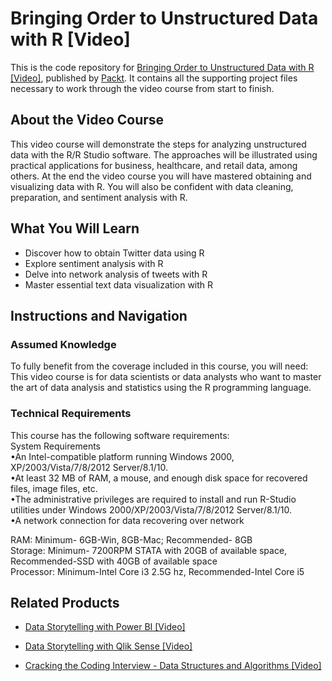 # Bringing Order to Unstructured Data with R [Video]
This is the code repository for [Bringing Order to Unstructured Data with R [Video]](https://www.packtpub.com/big-data-and-business-intelligence/bringing-order-unstructured-data-r-video?utm_source=github&utm_medium=repository&utm_campaign=9781788296632), published by [Packt](https://www.packtpub.com/?utm_source=github). It contains all the supporting project files necessary to work through the video course from start to finish.
## About the Video Course
This video course will demonstrate the steps for analyzing unstructured data with the R/R Studio software. The approaches will be illustrated using practical applications for business, healthcare, and retail data, among others. At the end the video course you will have mastered obtaining and visualizing data with R. You will also be confident with data cleaning, preparation, and sentiment analysis with R.

<H2>What You Will Learn</H2>
<DIV class=book-info-will-learn-text>
<UL>
<LI>Discover how to obtain Twitter data using R 
<LI>Explore sentiment analysis with R 
<LI>Delve into network analysis of tweets with R 
<LI>Master essential text data visualization with R </LI></UL></DIV>

## Instructions and Navigation
### Assumed Knowledge
To fully benefit from the coverage included in this course, you will need:<br/>
This video course is for data scientists or data analysts who want to master the art of data analysis and statistics using the R programming language.
### Technical Requirements
This course has the following software requirements:<br/>
System Requirements<br/>
•An Intel-compatible platform running Windows 2000, XP/2003/Vista/7/8/2012 Server/8.1/10.<br/>
•At least 32 MB of RAM, a mouse, and enough disk space for recovered files, image files, etc.<br/>
•The administrative privileges are required to install and run R-Studio utilities under Windows 2000/XP/2003/Vista/7/8/2012 Server/8.1/10.<br/>
•A network connection for data recovering over network<br/>


RAM: Minimum- 6GB-Win, 8GB-Mac; Recommended- 8GB<br/>
Storage: Minimum- 7200RPM STATA with 20GB of available space, Recommended-SSD with 40GB of available space<br/>
Processor: Minimum-Intel Core i3 2.5G hz, Recommended-Intel Core i5<br/>


## Related Products
* [Data Storytelling with Power BI [Video]](https://www.packtpub.com/big-data-and-business-intelligence/data-storytelling-power-bi-video?utm_source=github&utm_medium=repository&utm_campaign=9781789959475)

* [Data Storytelling with Qlik Sense [Video]](https://www.packtpub.com/big-data-and-business-intelligence/data-storytelling-qlik-sense-video?utm_source=github&utm_medium=repository&utm_campaign=9781789959123)

* [Cracking the Coding Interview - Data Structures and Algorithms [Video]](https://www.packtpub.com/web-development/cracking-coding-interview-data-structures-and-algorithms-video?utm_source=github&utm_medium=repository&utm_campaign=9781838554071)

